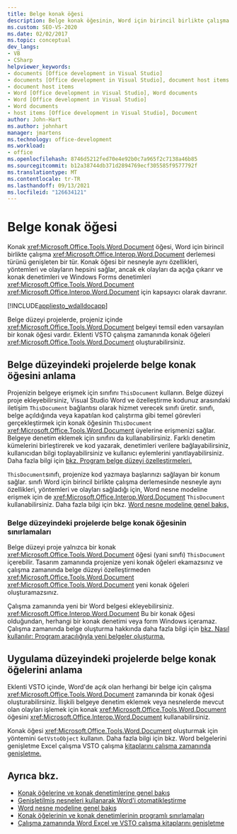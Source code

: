 ```yaml
---
title: Belge konak öğesi
description: Belge konak öğesinin, Word için birincil birlikte çalışma derlemesinde Belge türünü genişleten bir tür olduğunu öğrenin.
ms.custom: SEO-VS-2020
ms.date: 02/02/2017
ms.topic: conceptual
dev_langs:
- VB
- CSharp
helpviewer_keywords:
- documents [Office development in Visual Studio]
- documents [Office development in Visual Studio], document host items
- document host items
- Word [Office development in Visual Studio], Word documents
- Word [Office development in Visual Studio]
- Word documents
- host items [Office development in Visual Studio], Document
author: John-Hart
ms.author: johnhart
manager: jmartens
ms.technology: office-development
ms.workload:
- office
ms.openlocfilehash: 8746d5212fed70e4e92b0c7a965f2c7138a46b85
ms.sourcegitcommit: b12a38744db371d2894769ecf305585f9577792f
ms.translationtype: MT
ms.contentlocale: tr-TR
ms.lasthandoff: 09/13/2021
ms.locfileid: "126634121"
---
```

# <a name="document-host-item"></a>Belge konak öğesi
  Konak <xref:Microsoft.Office.Tools.Word.Document> öğesi, Word için birincil birlikte çalışma <xref:Microsoft.Office.Interop.Word.Document> derlemesi türünü genişleten bir tür. Konak öğesi bir nesneyle aynı özellikleri, yöntemleri ve olayların hepsini sağlar, ancak ek olayları da açığa çıkarır ve konak denetimleri ve Windows Forms denetimleri <xref:Microsoft.Office.Tools.Word.Document> <xref:Microsoft.Office.Interop.Word.Document> için kapsayıcı olarak davranır.

 [!INCLUDE[appliesto_wdalldocapp](../vsto/includes/appliesto-wdalldocapp-md.md)]

 Belge düzeyi projelerde, projeniz içinde <xref:Microsoft.Office.Tools.Word.Document> belgeyi temsil eden varsayılan bir konak öğesi vardır. Eklenti VSTO çalışma zamanında konak öğeleri <xref:Microsoft.Office.Tools.Word.Document> oluşturabilirsiniz.

## <a name="understand-the-document-host-item-in-document-level-projects"></a>Belge düzeyindeki projelerde belge konak öğesini anlama
 Projenizin belgeye erişmek için sınıfını `ThisDocument` kullanın. Belge düzeyi proje ekleyebilirsiniz, Visual Studio Word ve özelleştirme kodunuz arasındaki iletişim `ThisDocument` bağlantısı olarak hizmet verecek sınıfı üretir. sınıfı, belge açıldığında veya kapatılan kod çalıştırma gibi temel görevleri gerçekleştirmek için konak öğesinin `ThisDocument` <xref:Microsoft.Office.Tools.Word.Document> üyelerine erişmenizi sağlar. Belgeye denetim eklemek için sınıfını da kullanabilirsiniz. Farklı denetim kümelerini birleştirerek ve kod yazarak, denetimleri verilere bağlayabilirsiniz, kullanıcıdan bilgi toplayabilirsiniz ve kullanıcı eylemlerini yanıtlayabilirsiniz. Daha fazla bilgi için [bkz. Program belge düzeyi özelleştirmeleri.](../vsto/programming-document-level-customizations.md)

 `ThisDocument`sınıfı, projenize kod yazmaya başlarınızı sağlayan bir konum sağlar. sınıfı Word için birincil birlikte çalışma derlemesinde nesneyle aynı özellikleri, yöntemleri ve olayları sağladığı için, Word nesne modeline erişmek için de <xref:Microsoft.Office.Interop.Word.Document> `ThisDocument` kullanabilirsiniz. Daha fazla bilgi için bkz. [Word nesne modeline genel bakış.](../vsto/word-object-model-overview.md)

### <a name="limitations-of-the-document-host-item-in-document-level-projects"></a>Belge düzeyindeki projelerde belge konak öğesinin sınırlamaları
 Belge düzeyi proje yalnızca bir konak <xref:Microsoft.Office.Tools.Word.Document> öğesi (yani sınıfı) `ThisDocument` içerebilir. Tasarım zamanında projenize yeni konak öğeleri ekamazsınız ve çalışma zamanında belge düzeyi özelleştirmeden <xref:Microsoft.Office.Tools.Word.Document> <xref:Microsoft.Office.Tools.Word.Document> yeni konak öğeleri oluşturamazsınız.

 Çalışma zamanında yeni bir Word belgesi ekleyebilirsiniz. <xref:Microsoft.Office.Interop.Word.Document> Bu bir konak öğesi olduğundan, herhangi bir konak denetimi veya form Windows içeramaz. Çalışma zamanında belge oluşturma hakkında daha fazla bilgi için [bkz. Nasıl kullanılır: Program aracılığıyla yeni belgeler oluşturma.](../vsto/how-to-programmatically-create-new-documents.md)

## <a name="understand-document-host-items-in-application-level-projects"></a>Uygulama düzeyindeki projelerde belge konak öğelerini anlama
 Eklenti VSTO içinde, Word'de açık olan herhangi bir belge için çalışma <xref:Microsoft.Office.Tools.Word.Document> zamanında bir konak öğesi oluşturabilirsiniz. İlişkili belgeye denetim eklemek veya nesnelerde mevcut olan olayları işlemek için konak <xref:Microsoft.Office.Tools.Word.Document> öğesini <xref:Microsoft.Office.Interop.Word.Document> kullanabilirsiniz.

 Konak öğesi <xref:Microsoft.Office.Tools.Word.Document> oluşturmak için yöntemini `GetVstoObject` kullanın. Daha fazla bilgi için bkz. Word belgelerini genişletme Excel çalışma VSTO çalışma [kitaplarını çalışma zamanında genişletme.](../vsto/extending-word-documents-and-excel-workbooks-in-vsto-add-ins-at-run-time.md)

## <a name="see-also"></a>Ayrıca bkz.
- [Konak öğelerine ve konak denetimlerine genel bakış](../vsto/host-items-and-host-controls-overview.md)
- [Genişletilmiş nesneleri kullanarak Word'i otomatikleştirme](../vsto/automating-word-by-using-extended-objects.md)
- [Word nesne modeline genel bakış](../vsto/word-object-model-overview.md)
- [Konak öğelerinin ve konak denetimlerinin programlı sınırlamaları](../vsto/programmatic-limitations-of-host-items-and-host-controls.md)
- [Çalışma zamanında Word Excel ve VSTO çalışma kitaplarını genişletme](../vsto/extending-word-documents-and-excel-workbooks-in-vsto-add-ins-at-run-time.md)
